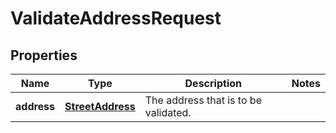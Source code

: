 
# ValidateAddressRequest

## Properties
Name | Type | Description | Notes
------------ | ------------- | ------------- | -------------
**address** | [**StreetAddress**](StreetAddress.md) | The address that is to be validated. | 



